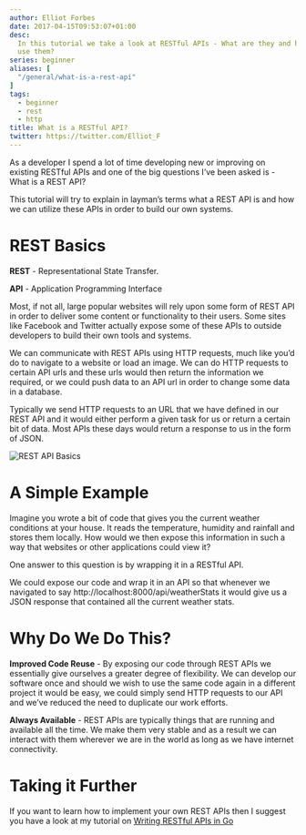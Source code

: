 ```yaml
---
author: Elliot Forbes
date: 2017-04-15T09:53:07+01:00
desc:
  In this tutorial we take a look at RESTful APIs - What are they and how can we
  use them?
series: beginner
aliases: [
  "/general/what-is-a-rest-api"
]
tags:
  - beginner
  - rest
  - http
title: What is a RESTful API?
twitter: https://twitter.com/Elliot_F
---
```


As a developer I spend a lot of time developing new or improving on existing
RESTful APIs and one of the big questions I’ve been asked is - What is a REST
API?

This tutorial will try to explain in layman’s terms what a REST API is and how
we can utilize these APIs in order to build our own systems.

# REST Basics

**REST** - Representational State Transfer.

**API** - Application Programming Interface

Most, if not all, large popular websites will rely upon some form of REST API in
order to deliver some content or functionality to their users. Some sites like
Facebook and Twitter actually expose some of these APIs to outside developers to
build their own tools and systems.

We can communicate with REST APIs using HTTP requests, much like you’d do to
navigate to a website or load an image. We can do HTTP requests to certain API
urls and these urls would then return the information we required, or we could
push data to an API url in order to change some data in a database.

Typically we send HTTP requests to an URL that we have defined in our REST API
and it would either perform a given task for us or return a certain bit of data.
Most APIs these days would return a response to us in the form of JSON.

<img src="https://images.tutorialedge.net/uploads/rest-api.png" alt="REST API Basics" />

# A Simple Example

Imagine you wrote a bit of code that gives you the current weather conditions at
your house. It reads the temperature, humidity and rainfall and stores them
locally. How would we then expose this information in such a way that websites
or other applications could view it?

One answer to this question is by wrapping it in a RESTful API.

We could expose our code and wrap it in an API so that whenever we navigated to
say http://localhost:8000/api/weatherStats it would give us a JSON response that
contained all the current weather stats.

# Why Do We Do This?

**Improved Code Reuse** - By exposing our code through REST APIs we essentially
give ourselves a greater degree of flexibility. We can develop our software once
and should we wish to use the same code again in a different project it would be
easy, we could simply send HTTP requests to our API and we’ve reduced the need
to duplicate our work efforts.

**Always Available** - REST APIs are typically things that are running and
available all the time. We make them very stable and as a result we can interact
with them wherever we are in the world as long as we have internet connectivity.

# Taking it Further

If you want to learn how to implement your own REST APIs then I suggest you have
a look at my tutorial on
[Writing RESTful APIs in Go](/golang/creating-restful-api-with-golang/)
